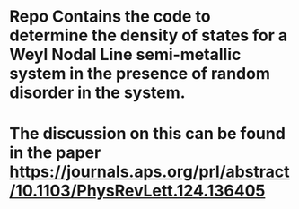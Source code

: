# Repo Contains the code to determine the density of states for a Weyl Nodal Line semi-metallic system in the presence of random disorder in the system. 
# The discussion on this can be found in the paper https://journals.aps.org/prl/abstract/10.1103/PhysRevLett.124.136405
